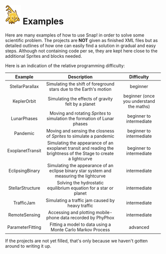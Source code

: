 # <img alt="scientific-snap-icon" src="../images/einstein_snap.png" width="50"/> Examples

Here are many examples of how to use Snap! in order to solve some scientific problem.  The projects are **NOT** given as finished XML files but as detailed outlines of how one can easily find a solution in gradual and easy steps. Although not containing code per se, they are kept here close to the additional Sprites and blocks needed.

Here is an indication of the relative programming difficulty:

| Example | Description | Difficulty |
| :-----: | :---------: | :--------: |
| StellarParallax | Simulating the shift of foreground stars due to the Earth's motion | beginner |
| KeplerOrbit | Simulating the effects of gravity felt by a planet | beginner (once you understand the maths) |
| LunarPhases | Moving and rotating *Sprites* to simulation the formation of Lunar phases | beginner to intermediate |
| Pandemic | Moving and sensing the closness of *Sprites* to simulate a pandemic | beginner to intermediate |
| ExoplanetTransit | Simulating the appearance of an exoplanet transit and reading the brightness of the Stage to create a lightcurve | beginner to intermediate |
| EclipsingBinary | Simulating the appearance of an eclipse binary star system and measuring the lightcurve | intermediate |
| StellarStructure | Solving the hydrostatic equilibrium equation for a star or planet | intermediate |
| TrafficJam | Simulating a traffic jam caused by heavy traffic | intermediate |
| RemoteSensing | Accessing and plotting mobile-phone data recorded by PhyPhox | intermediate |
| ParameterFitting | Fitting a model to data using a Monte Carlo Markov Process | advanced |

If the projects are not yet filled, that's only because we haven't gotten around to writing it up.
